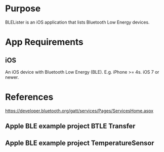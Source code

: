 ﻿# Purpose
BLELister is an iOS application that lists Bluetooth Low Energy devices.

# App Requirements

## iOS
An iOS device with Bluetooth Low Energy (BLE). E.g. iPhone >= 4s.
iOS 7 or newer.

# References
https://developer.bluetooth.org/gatt/services/Pages/ServicesHome.aspx

## Apple BLE example project BTLE Transfer
## Apple BLE example project TemperatureSensor

